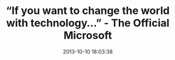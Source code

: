 ---
date: 2013-10-10 18:03:38
link:
  source: pocket
  source_url: https://getpocket.com
  text: "\u201CIf you want to change the world with technology\u2026\u201D - The Official\
    \ Microsoft"
  url: http://blogs.technet.com/b/microsoft_blog/archive/2010/05/26/if-you-want-to-change-the-world-with-technology.aspx
slug: if-you-want-to-change-the-world-with-technology-the-official-microsoft
source: pocket
title: "\u201CIf you want to change the world with technology\u2026\u201D - The Official\
  \ Microsoft"
---